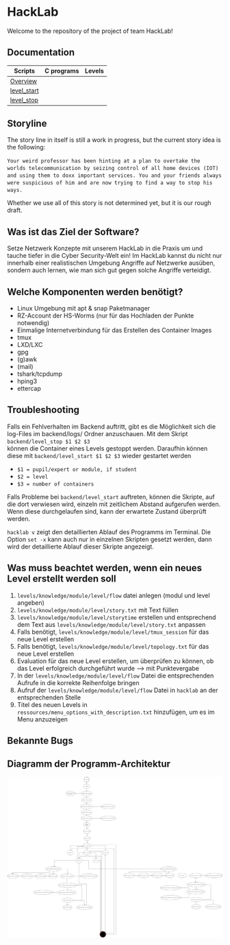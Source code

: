 <!--
SPDX-FileCopyrightText: 2022 Bassam-Khaled Thiab <inf3891@hs-worms.de>
SPDX-FileCopyrightText: 2022 Dominic Meyer <inf3644@hs-worms.de>
SPDX-FileCopyrightText: 2022 Felix Rheinheimer <felix.rheinheimer@hs-worms.de>
SPDX-FileCopyrightText: 2022 Jean-Arole Fotsing <inf3608@hs-worms.de>
SPDX-FileCopyrightText: 2022 Katrin Vollhardt <inf3493@hs-worms.de>
SPDX-FileCopyrightText: 2022 Steve Landry Tchamabe <infXXXX@hs-worms.de>
SPDX-FileCopyrightText: 2022 Syed Saad-Ullah <inf3664@hs-worms.de>
SPDX-FileCopyrightText: 2022 Thierry-Junior Djeutchou-Njieyong <inf3494@hs-worms.de>

SPDX-License-Identifier: GPL-3.0-or-later
-->

# HackLab

Welcome to the repository of the project of team HackLab! 


## Documentation

| Scripts | C programs | Levels |
|---|---|---|
| [Overview](scripts.md) | | |
| [level_start](scripts.md) | | |
| [level_stop](scripts.md) | | |

## Storyline

The story line in itself is still a work in progress, but the current story idea is the following: 

<code>Your weird professor has been hinting at a plan to overtake the worlds telecommunication by seizing control of all home devices (IOT) and using them to doxx important services. You and your friends always were suspicious of him and are now trying to find a way to stop his ways. </code>

Whether we use all of this story is not determined yet, but it is our rough draft.


## Was ist das Ziel der Software?

Setze Netzwerk Konzepte mit unserem HackLab in die Praxis um und tauche tiefer in die Cyber Security-Welt ein! Im HackLab kannst du nicht nur innerhalb einer realistischen Umgebung Angriffe auf Netzwerke ausüben, sondern auch lernen, wie man sich gut gegen solche Angriffe verteidigt.


## Welche Komponenten werden benötigt?

-	Linux Umgebung mit apt & snap Paketmanager
-	RZ-Account der HS-Worms (nur für das Hochladen der Punkte notwendig)
-	Einmalige Internetverbindung für das Erstellen des Container Images
-	tmux
-	LXD/LXC
-	gpg
-	(g)awk
-	(mail)
-	tshark/tcpdump
-	hping3
-	ettercap


## Troubleshooting

Falls ein Fehlverhalten im Backend auftritt, gibt es die Möglichkeit sich die log-Files im backend/logs/ Ordner anzuschauen.
Mit dem Skript <code>backend/level_stop $1 $2  $3</code><br>können die Container eines Levels gestoppt werden.
Daraufhin können diese mit <code>backend/level_start $1 $2  $3</code> wieder gestartet werden
- <code>$1 = pupil/expert or module, if student</code>
- <code>$2 = level</code>
- <code>$3 = number of containers</code>

Falls Probleme bei <code>backend/level_start</code> auftreten, können die Skripte, auf die dort verwiesen wird, einzeln mit zeitlichem Abstand aufgerufen werden. Wenn diese durchgelaufen sind, kann der erwartete Zustand überprüft werden. 

<code>hacklab v</code> zeigt den detaillierten Ablauf des Programms im Terminal.
Die Option <code>set -x</code> kann auch nur in einzelnen Skripten gesetzt werden, dann wird der detaillierte Ablauf dieser Skripte angezeigt. 


## Was muss beachtet werden, wenn ein neues Level erstellt werden soll

1.	<code>levels/knowledge/module/level/flow</code> datei anlegen (modul und level angeben)
2.	<code>levels/knowledge/module/level/story.txt</code> mit Text füllen
3.	<code>levels/knowledge/module/level/storytime</code> erstellen und entsprechend dem Text aus <code>levels/knowledge/module/level/story.txt</code> anpassen
4.	Falls benötigt, <code>levels/knowledge/module/level/tmux_session</code> für das neue Level erstellen
5.	Falls benötigt, <code>levels/knowledge/module/level/topology.txt</code> für das neue Level erstellen 
6.	Evaluation für das neue Level erstellen, um überprüfen zu können, ob das Level erfolgreich durchgeführt wurde –> mit Punktevergabe
7.	In der <code>levels/knowledge/module/level/flow</code> Datei die entsprechenden Aufrufe in die korrekte Reihenfolge bringen
8.	Aufruf der <code>levels/knowledge/module/level/flow</code> Datei in <code>hacklab</code> an der entsprechenden Stelle
9.	Titel des neuen Levels in <code>ressources/menu_options_with_description.txt</code> hinzufügen, um es im Menu anzuzeigen


## Bekannte Bugs




## Diagramm der Programm-Architektur

![Programm-Architektur](ressources/models/programm_architektur.jpg) 
